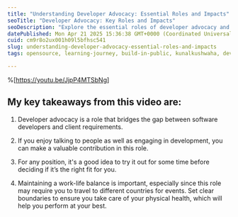 ```yaml
---
title: "Understanding Developer Advocacy: Essential Roles and Impacts"
seoTitle: "Developer Advocacy: Key Roles and Impacts"
seoDescription: "Explore the essential roles of developer advocacy and learn how to bridge gaps between developers and clients while maintaining work-life balance"
datePublished: Mon Apr 21 2025 15:36:38 GMT+0000 (Coordinated Universal Time)
cuid: cm9r8o2ux001h09l5bfhsc541
slug: understanding-developer-advocacy-essential-roles-and-impacts
tags: opensource, learning-journey, build-in-public, kunalkushwaha, developer-advocacy

---
```


%[https://youtu.be/JjpP4MTSbNg] 

## My key takeaways from this video are:

1. Developer advocacy is a role that bridges the gap between software developers and client requirements.
    
2. If you enjoy talking to people as well as engaging in development, you can make a valuable contribution in this role.
    
3. For any position, it's a good idea to try it out for some time before deciding if it’s the right fit for you.
    
4. Maintaining a work-life balance is important, especially since this role may require you to travel to different countries for events. Set clear boundaries to ensure you take care of your physical health, which will help you perform at your best.